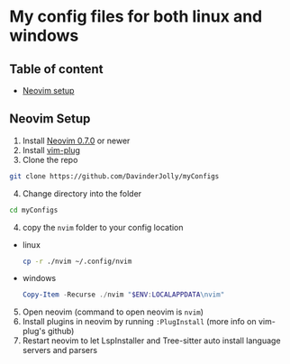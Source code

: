 # My config files for both linux and windows

## Table of content

- [Neovim setup](#neovim-setup)


## Neovim Setup

1. Install [Neovim 0.7.0](https://github.com/neovim/neovim/releases/tag/v0.7.0) or newer
2. Install [vim-plug](https://github.com/junegunn/vim-plug)
3. Clone the repo
  ```sh
  git clone https://github.com/DavinderJolly/myConfigs
  ```
4. Change directory into the folder
  ```sh
  cd myConfigs
  ```
4. copy the `nvim` folder to your config location
  - linux
    ```sh
    cp -r ./nvim ~/.config/nvim
    ```
  - windows
    ```powershell
    Copy-Item -Recurse ./nvim "$ENV:LOCALAPPDATA\nvim"
    ```
5. Open neovim (command to open neovim is `nvim`)
6. Install plugins in neovim by running `:PlugInstall` (more info on vim-plug's github)
7. Restart neovim to let LspInstaller and Tree-sitter auto install language servers and parsers

